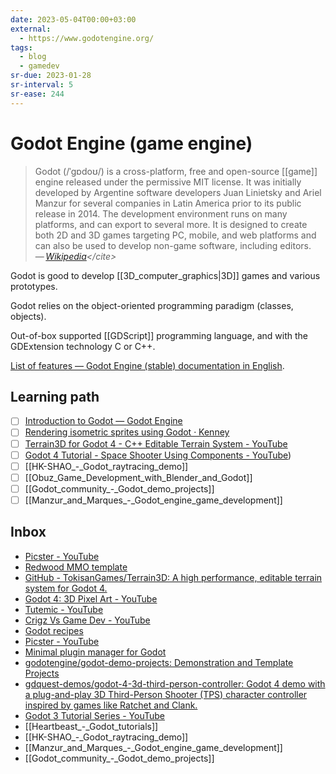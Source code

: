 ```yaml
---
date: 2023-05-04T00:00+03:00
external:
  - https://www.godotengine.org/
tags:
  - blog
  - gamedev
sr-due: 2023-01-28
sr-interval: 5
sr-ease: 244
---
```


# Godot Engine (game engine)

> Godot (/ˈɡɒdoʊ/) is a cross-platform, free and open-source [[game]] engine
> released under the permissive MIT license. It was initially developed by
> Argentine software developers Juan Linietsky and Ariel Manzur for several
> companies in Latin America prior to its public release in 2014. The
> development environment runs on many platforms, and can export to several
> more. It is designed to create both 2D and 3D games targeting PC, mobile, and
> web platforms and can also be used to develop non-game software, including
> editors.\
> — <cite>[Wikipedia](https://en.wikipedia.org/wiki/Godot_\(game_engine\))</cite>

Godot is good to develop [[3D_computer_graphics|3D]] games and various
prototypes.

Godot relies on the object-oriented programming paradigm (classes, objects).

Out-of-box supported [[GDScript]] programming language, and with the GDExtension
technology C or C++.

[List of features — Godot Engine (stable) documentation in
English](https://docs.godotengine.org/en/stable/about/list_of_features.html).

## Learning path

- [ ] [Introduction to Godot — Godot Engine](https://docs.godotengine.org/en/stable/getting_started/introduction/introduction_to_godot.html)
- [ ] [Rendering isometric sprites using Godot · Kenney](https://kenney.nl/knowledge-base/learning/rendering-isometric-sprites-using-godot)
- [ ] [Terrain3D for Godot 4 - C++ Editable Terrain System - YouTube](https://www.youtube.com/watch?v=Aj9vWIEaFXg)
- [ ] [Godot 4 Tutorial - Space Shooter Using Components - YouTube](https://www.youtube.com/watch?v=zUeLesdL7lE&list=PL9FzW-m48fn09w6j8NowI_pSBVcsb3V78&index=1))
- [ ] [[HK-SHAO_-_Godot_raytracing_demo]]
- [ ] [[Obuz_Game_Development_with_Blender_and_Godot]]
- [ ] [[Godot_community_-_Godot_demo_projects]]
- [ ] [[Manzur_and_Marques_-_Godot_engine_game_development]]

## Inbox

- [Picster - YouTube](https://www.youtube.com/@picster/videos)
- [Redwood MMO template](https://redwoodmmo.com/docs/getting-started/overview)
- [GitHub - TokisanGames/Terrain3D: A high performance, editable terrain system for Godot 4.](https://github.com/TokisanGames/Terrain3D)
- [Godot 4: 3D Pixel Art - YouTube](https://www.youtube.com/watch?v=Mg_V27arKdg)
- [Tutemic - YouTube](https://www.youtube.com/@tutemic/videos)
- [Crigz Vs Game Dev - YouTube](https://www.youtube.com/@crigz/videos)
- [Godot recipes](https://kidscancode.org/godot_recipes/)
- [Picster - YouTube](https://www.youtube.com/@picster/videos?app=desktop)
- [Minimal plugin manager for Godot](https://github.com/imjp94/gd-plug)
- [godotengine/godot-demo-projects: Demonstration and Template Projects](https://github.com/godotengine/godot-demo-projects)
- [gdquest-demos/godot-4-3d-third-person-controller: Godot 4 demo with a plug-and-play 3D Third-Person Shooter (TPS) character controller inspired by games like Ratchet and Clank.](https://github.com/gdquest-demos/godot-4-3d-third-person-controller)
- [Godot 3 Tutorial Series - YouTube](https://www.youtube.com/playlist?list=PLda3VoSoc_TSBBOBYwcmlamF1UrjVtccZ)
- [[Heartbeast_-_Godot_tutorials]]
- [[HK-SHAO_-_Godot_raytracing_demo]]
- [[Manzur_and_Marques_-_Godot_engine_game_development]]
- [[Godot_community_-_Godot_demo_projects]]
